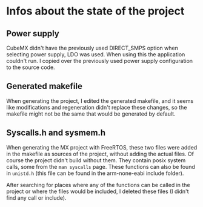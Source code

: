 # Infos about the state of the project

## Power supply

CubeMX didn't have the previously used DIRECT_SMPS option when selecting power supply, LDO was used. When using this the application couldn't run. I copied over the previously used power supply configuration to the source code.

## Generated makefile

When generating the project, I edited the generated makefile, and it seems like modifications and regeneration didn't replace these changes, so the makefile might not be the same that would be generated by default.

## Syscalls.h and sysmem.h

When generating the MX project with FreeRTOS, these two files were added in the makefile as sources of the project, without adding the actual files. Of course the project didn't build without them. They contain posix system calls, some from the `man syscalls` page. These functions can also be found in `unistd.h` (this file can be found in the arm-none-eabi include folder).

After searching for places where any of the functions can be called in the project or where the files would be included, I deleted these files (I didn't find any call or include).
